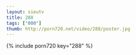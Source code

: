 ```yaml
--- 
layout: sieutv
title: 288
tags: ["000"]
thumb: http://porn720.net/video/288/poster.jpg
---
```

{% include porn720 key="288" %} 
